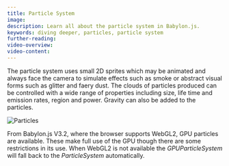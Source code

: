 ```yaml
---
title: Particle System
image: 
description: Learn all about the particle system in Babylon.js.
keywords: diving deeper, particles, particle system
further-reading:
video-overview:
video-content:
---
```


The particle system uses small 2D sprites which may be animated and always face the camera to simulate effects such as smoke or abstract visual forms such as glitter and faery dust. The clouds of particles produced can be controlled with a wide range of properties including size, life time and emission rates, region and power. Gravity can also be added to the particles. 

![Particles](/img/features/particle0.png)  

From Babylon.js V3.2, where the browser supports WebGL2, GPU particles are available. These make full use of the GPU though there are some restrictions in its use. When WebGL2 is not available the *GPUParticleSystem* will fall back to the *ParticleSystem* automatically.